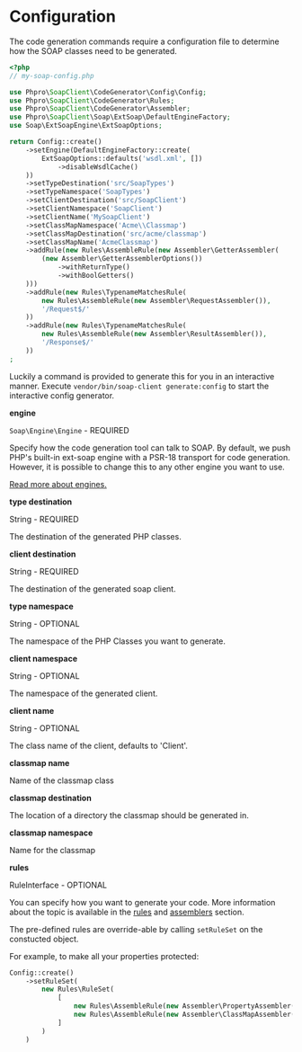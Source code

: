 # Configuration

The code generation commands require a configuration file to determine how the SOAP classes need to be generated.

```php
<?php
// my-soap-config.php

use Phpro\SoapClient\CodeGenerator\Config\Config;
use Phpro\SoapClient\CodeGenerator\Rules;
use Phpro\SoapClient\CodeGenerator\Assembler;
use Phpro\SoapClient\Soap\ExtSoap\DefaultEngineFactory;
use Soap\ExtSoapEngine\ExtSoapOptions;

return Config::create()
    ->setEngine(DefaultEngineFactory::create(
        ExtSoapOptions::defaults('wsdl.xml', [])
            ->disableWsdlCache()
    ))
    ->setTypeDestination('src/SoapTypes')
    ->setTypeNamespace('SoapTypes')
    ->setClientDestination('src/SoapClient')
    ->setClientNamespace('SoapClient')
    ->setClientName('MySoapClient')
    ->setClassMapNamespace('Acme\\Classmap')
    ->setClassMapDestination('src/acme/classmap')
    ->setClassMapName('AcmeClassmap')
    ->addRule(new Rules\AssembleRule(new Assembler\GetterAssembler(
        (new Assembler\GetterAssemblerOptions())
            ->withReturnType()
            ->withBoolGetters()
    )))
    ->addRule(new Rules\TypenameMatchesRule(
        new Rules\AssembleRule(new Assembler\RequestAssembler()),
        '/Request$/'
    ))
    ->addRule(new Rules\TypenameMatchesRule(
        new Rules\AssembleRule(new Assembler\ResultAssembler()),
        '/Response$/'
    ))
;
```

Luckily a command is provided to generate this for you in an interactive manner.
Execute `vendor/bin/soap-client generate:config` to start the interactive config generator.

**engine**

`Soap\Engine\Engine` - REQUIRED

Specify how the code generation tool can talk to SOAP.
By default, we push PHP's built-in ext-soap engine with a PSR-18 transport for code generation.
However, it is possible to change this to any other engine you want to use.

[Read more about engines.](https://github.com/php-soap/engine)

**type destination**

String - REQUIRED

The destination of the generated PHP classes. 

**client destination**

String - REQUIRED

The destination of the generated soap client. 

**type namespace**

String - OPTIONAL

The namespace of the PHP Classes you want to generate.


**client namespace**

String - OPTIONAL

The namespace of the generated client.

**client name**

String - OPTIONAL

The class name of the client, defaults to 'Client'.

**classmap name**

Name of the classmap class

**classmap destination**

The location of a directory the classmap should be generated in.

**classmap namespace**

Name for the classmap

**rules**

RuleInterface - OPTIONAL

You can specify how you want to generate your code.
More information about the topic is available in the [rules](rules.md) and [assemblers](assemblers.md) section.

The pre-defined rules are override-able by calling `setRuleSet` on the constucted object.

For example, to make all your properties protected:
```php
Config::create()
    ->setRuleSet(
        new Rules\RuleSet(
            [
                new Rules\AssembleRule(new Assembler\PropertyAssembler(PropertyGenerator::VISIBILITY_PROTECTED)),
                new Rules\AssembleRule(new Assembler\ClassMapAssembler()),
            ]
        )
    )
```